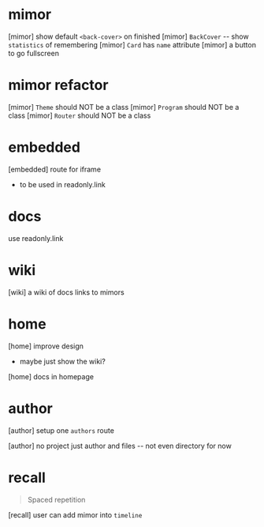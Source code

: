 # mimor

[mimor] show default `<back-cover>` on finished
[mimor] `BackCover` -- show `statistics` of remembering
[mimor] `Card` has `name` attribute
[mimor] a button to go fullscreen

# mimor refactor

[mimor] `Theme` should NOT be a class
[mimor] `Program` should NOT be a class
[mimor] `Router` should NOT be a class

# embedded

[embedded] route for iframe

- to be used in readonly.link

# docs

use readonly.link

# wiki

[wiki] a wiki of docs links to mimors

# home

[home] improve design

- maybe just show the wiki?

[home] docs in homepage

# author

[author] setup one `authors` route

[author] no project just author and files -- not even directory for now

# recall

> Spaced repetition

[recall] user can add mimor into `timeline`
